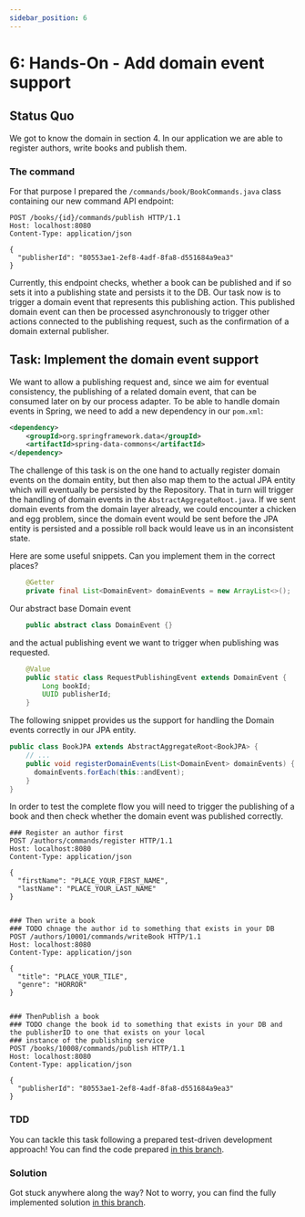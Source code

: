 ```yaml
---
sidebar_position: 6
---
```


# 6: Hands-On - Add domain event support

## Status Quo
We got to know the domain in section 4. In our application we are able to register authors, write books and publish them.

### The command
For that purpose I prepared the ``/commands/book/BookCommands.java`` class containing our new command API endpoint:

```http request
POST /books/{id}/commands/publish HTTP/1.1
Host: localhost:8080
Content-Type: application/json

{
  "publisherId": "80553ae1-2ef8-4adf-8fa8-d551684a9ea3"
}
```
Currently, this endpoint checks, whether a book can be published and if so sets it into a publishing state and persists it to the DB.
Our task now is to trigger a domain event that represents this publishing action. This published domain event can then be processed
asynchronously to trigger other actions connected to the publishing request, such as the confirmation of a domain external publisher.

## Task: Implement the domain event support
We want to allow a publishing request and, since we aim for eventual consistency, the publishing of a related domain
event, that can be consumed later on by our process adapter.
To be able to handle domain events in Spring, we need to add a new dependency in our ``pom.xml``:
```xml
<dependency>
    <groupId>org.springframework.data</groupId>
    <artifactId>spring-data-commons</artifactId>
</dependency>
```

The challenge of this task is on the one hand to actually register domain events on the domain entity, but then also map them to
the actual JPA entity which will eventually be persisted by the Repository. That in turn will trigger the handling of
domain events in the ``AbstractAggregateRoot.java``. If we sent domain events from the domain layer already, we
could encounter a chicken and egg problem, since the domain event would be sent before the JPA entity is persisted and a possible 
roll back would leave us in an inconsistent state.

Here are some useful snippets. Can you implement them in the correct places?
```java
    @Getter
    private final List<DomainEvent> domainEvents = new ArrayList<>();
```
Our abstract base Domain event
```java
    public abstract class DomainEvent {}
```
and the actual publishing event we want to trigger when publishing was requested.
```java
    @Value
    public static class RequestPublishingEvent extends DomainEvent {
        Long bookId;
        UUID publisherId;
    }
```

The following snippet provides us the support for handling the Domain events correctly in our JPA entity.
```java
public class BookJPA extends AbstractAggregateRoot<BookJPA> {
    // ...
    public void registerDomainEvents(List<DomainEvent> domainEvents) {
      domainEvents.forEach(this::andEvent);
    }
}
```

In order to test the complete flow you will need to trigger the publishing of a book and then check whether the 
domain event was published correctly.
```http request
### Register an author first
POST /authors/commands/register HTTP/1.1
Host: localhost:8080
Content-Type: application/json

{
  "firstName": "PLACE_YOUR_FIRST_NAME",
  "lastName": "PLACE_YOUR_LAST_NAME"
}


### Then write a book
### TODO chnage the author id to something that exists in your DB
POST /authors/10001/commands/writeBook HTTP/1.1
Host: localhost:8080
Content-Type: application/json

{
  "title": "PLACE_YOUR_TILE",
  "genre": "HORROR"
}


### ThenPublish a book
### TODO change the book id to something that exists in your DB and the publisherID to one that exists on your local
### instance of the publishing service
POST /books/10008/commands/publish HTTP/1.1
Host: localhost:8080
Content-Type: application/json

{
  "publisherId": "80553ae1-2ef8-4adf-8fa8-d551684a9ea3"
}
```

### TDD
You can tackle this task following a prepared test-driven development approach! You can find the code prepared 
[in this branch](https://github.com/MaikKingma/tackle-eventual-consistency-with-domain-events/tree/task_5/add_domain_event_support_TDD).

### Solution
Got stuck anywhere along the way? Not to worry, you can find the fully implemented solution 
[in this branch](https://github.com/MaikKingma/tackle-eventual-consistency-with-domain-events/tree/task_5/add_domain_event_support_DONE).

